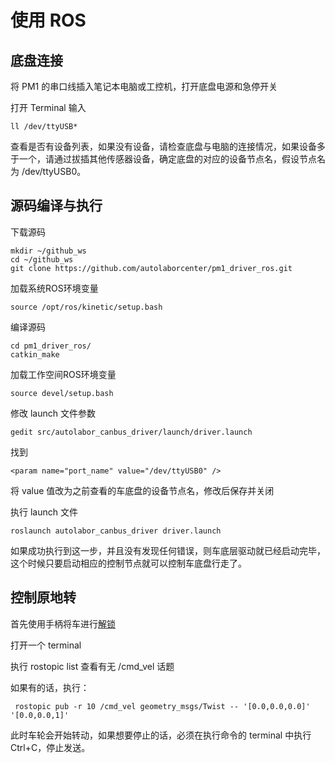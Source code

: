 # 使用 ROS

## 底盘连接

将 PM1 的串口线插入笔记本电脑或工控机，打开底盘电源和急停开关

打开 Terminal 输入

```
ll /dev/ttyUSB*
```

查看是否有设备列表，如果没有设备，请检查底盘与电脑的连接情况，如果设备多于一个，请通过拔插其他传感器设备，确定底盘的对应的设备节点名，假设节点名为 /dev/ttyUSB0。

## 源码编译与执行

下载源码

```
mkdir ~/github_ws
cd ~/github_ws
git clone https://github.com/autolaborcenter/pm1_driver_ros.git
```

加载系统ROS环境变量

```
source /opt/ros/kinetic/setup.bash
```

编译源码

```
cd pm1_driver_ros/
catkin_make
```

加载工作空间ROS环境变量

```
source devel/setup.bash
```

修改 launch 文件参数

```
gedit src/autolabor_canbus_driver/launch/driver.launch
```

找到

```
<param name="port_name" value="/dev/ttyUSB0" />
```

将 value 值改为之前查看的车底盘的设备节点名，修改后保存并关闭

执行 launch 文件

```
roslaunch autolabor_canbus_driver driver.launch
```

如果成功执行到这一步，并且没有发现任何错误，则车底层驱动就已经启动完毕，这个时候只要启动相应的控制节点就可以控制车底盘行走了。

## 控制原地转

首先使用手柄将车进行[解锁](../using-gamepad/doc)

打开一个 terminal

执行 rostopic list 查看有无 /cmd_vel 话题

如果有的话，执行：

```
 rostopic pub -r 10 /cmd_vel geometry_msgs/Twist -- '[0.0,0.0,0.0]' '[0.0,0.0,1]'
```

此时车轮会开始转动，如果想要停止的话，必须在执行命令的 terminal 中执行 Ctrl+C，停止发送。
